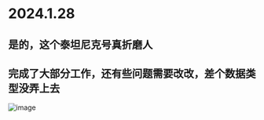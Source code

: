 # 2024.1.28
## 是的，这个泰坦尼克号真折磨人
## 完成了大部分工作，还有些问题需要改改，差个数据类型没弄上去

![image](https://github.com/RunningGT/-AI_Learning-/assets/156979158/ba6cc409-b52b-45d9-b60e-4c80ebf485d6)
